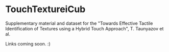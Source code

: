 # TouchTextureiCub
Supplementary material  and dataset for the "Towards Effective Tactile Identification of Textures using a Hybrid Touch Approach", T. Taunyazov et al.

Links coming soon. :) 
